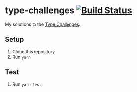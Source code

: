 # type-challenges [![Build Status](https://github.com/ffflorian/type-challenges/workflows/Build/badge.svg)](https://github.com/ffflorian/type-challenges/actions/)

My solutions to the [Type Challenges](http://type-tetris.ldlework.com/13-warm-hello-world/).

## Setup

1. Clone this repository
2. Run `yarn`

## Test

1. Run `yarn test`
